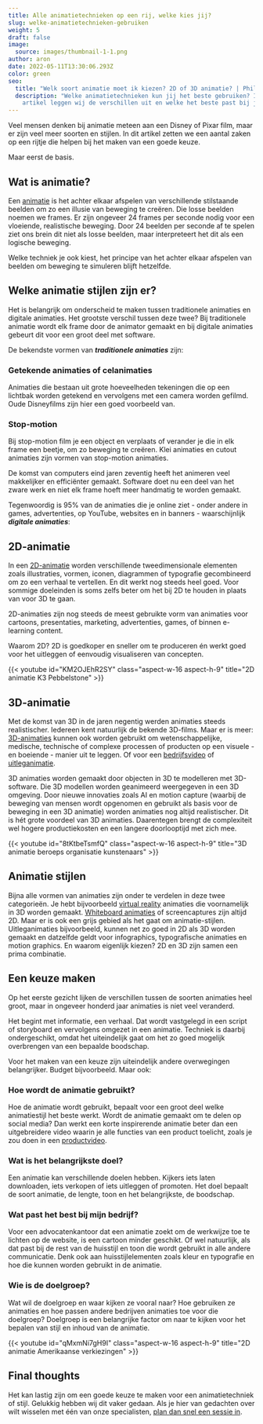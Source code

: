 ```yaml
---
title: Alle animatietechnieken op een rij, welke kies jij?
slug: welke-animatietechnieken-gebruiken
weight: 5
draft: false
image:
  source: images/thumbnail-1-1.png
author: aron
date: 2022-05-11T13:30:06.293Z
color: green
seo:
  title: "Welk soort animatie moet ik kiezen? 2D of 3D animatie? | Phil & Flo | Blog "
  description: "Welke animatietechnieken kun jij het beste gebruiken? In dit
    artikel leggen wij de verschillen uit en welke het beste past bij jou. "
---
```

Veel mensen denken bij animatie meteen aan een Disney of Pixar film, maar er zijn veel meer soorten en stijlen. In dit artikel zetten we een aantal zaken op een rijtje die helpen bij het maken van een goede keuze.

Maar eerst de basis. 

## Wat is animatie?

Een [animatie](https://www.philenflo.nl/oplossingen/animatie-laten-maken/) is het achter elkaar afspelen van verschillende stilstaande beelden om zo een illusie van beweging te creëren. Die losse beelden noemen we frames. Er zijn ongeveer 24 frames per seconde nodig voor een vloeiende, realistische beweging. Door 24 beelden per seconde af te spelen ziet ons brein dit niet als losse beelden, maar interpreteert het dit als een logische beweging.

Welke techniek je ook kiest, het principe van het achter elkaar afspelen van beelden om beweging te simuleren blijft hetzelfde.

## Welke animatie stijlen zijn er?

Het is belangrijk om onderscheid te maken tussen traditionele animaties en digitale animaties. Het grootste verschil tussen deze twee? Bij traditionele animatie wordt elk frame door de animator gemaakt en bij digitale animaties gebeurt dit voor een groot deel met software.

De bekendste vormen van ***traditionele animaties*** zijn:

### Getekende animaties of celanimaties

Animaties die bestaan uit grote hoeveelheden tekeningen die op een lichtbak worden getekend en vervolgens met een camera worden gefilmd. Oude Disneyfilms zijn hier een goed voorbeeld van.

### Stop-motion

Bij stop-motion film je een object en verplaats of verander je die in elk frame een beetje, om zo beweging te creëren. Klei animaties en cutout animaties zijn vormen van stop-motion animaties.

De komst van computers eind jaren zeventig heeft het animeren veel makkelijker en efficiënter gemaakt. Software doet nu een deel van het zware werk en niet elk frame hoeft meer handmatig te worden gemaakt.

Tegenwoordig is 95% van de animaties die je online ziet - onder andere in games, advertenties, op YouTube, websites en in banners - waarschijnlijk ***digitale animaties***:

## 2D-animatie

In een [2D-animatie](https://www.philenflo.nl/2d-animatie/) worden verschillende tweedimensionale elementen zoals illustraties, vormen, iconen, diagrammen of typografie gecombineerd om zo een verhaal te vertellen. En dit werkt nog steeds heel goed. Voor sommige doeleinden is soms zelfs beter om het bij 2D te houden in plaats van voor 3D te gaan. 

2D-animaties zijn nog steeds de meest gebruikte vorm van animaties voor cartoons, presentaties, marketing, advertenties, games, of binnen e-learning content. 

Waarom 2D? 2D is goedkoper en sneller om te produceren én werkt goed voor het uitleggen of eenvoudig visualiseren van concepten. 

{{< youtube id="KM2OJEhR2SY" class="aspect-w-16 aspect-h-9" title="2D animatie K3 Pebbelstone" >}}

## 3D-animatie

Met de komst van 3D in de jaren negentig werden animaties steeds realistischer. Iedereen kent natuurlijk de bekende 3D-films. Maar er is meer: [3D-animaties](https://www.philenflo.nl/3-d-animatie-laten-maken/) kunnen ook worden gebruikt om wetenschappelijke, medische, technische of complexe processen of producten op een visuele - en boeiende - manier uit te leggen. Of voor een [bedrijfsvideo](https://www.philenflo.nl/bedrijfsvideo/) of [uitleganimatie](https://www.philenflo.nl/uitleganimatie-laten-maken/). 

3D animaties worden gemaakt door objecten in 3D te modelleren met 3D-software. Die 3D modellen worden geanimeerd weergegeven in een 3D omgeving. Door nieuwe innovaties zoals AI en motion capture (waarbij de beweging van mensen wordt opgenomen en gebruikt als basis voor de beweging in een 3D animatie) worden animaties nog altijd realistischer. Dit is hét grote voordeel van 3D animaties. Daarentegen brengt de complexiteit wel hogere productiekosten en een langere doorlooptijd met zich mee.

{{< youtube id="8tKtbeTsmfQ" class="aspect-w-16 aspect-h-9" title="3D animatie beroeps organisatie kunstenaars" >}}

## Animatie stijlen

Bijna alle vormen van animaties zijn onder te verdelen in deze twee categorieën. Je hebt bijvoorbeeld [virtual reality](https://www.philenflo.nl/oplossingen/virtual-reality/) animaties die voornamelijk in 3D worden gemaakt. [Whiteboard animaties](https://www.philenflo.nl/blog/whiteboard-animatie-laten-maken/) of screencaptures zijn altijd 2D. Maar er is ook een grijs gebied als het gaat om animatie-stijlen. Uitleganimaties bijvoorbeeld, kunnen net zo goed in 2D als 3D worden gemaakt en datzelfde geldt voor infographics, typografische animaties en motion graphics. En waarom eigenlijk kiezen? 2D en 3D zijn samen een prima combinatie.

## Een keuze maken

Op het eerste gezicht lijken de verschillen tussen de soorten animaties heel groot, maar in ongeveer honderd jaar animaties is niet veel veranderd. 

Het begint met informatie, een verhaal. Dat wordt vastgelegd in een script of storyboard en vervolgens omgezet in een animatie. Techniek is daarbij ondergeschikt, omdat het uiteindelijk gaat om het zo goed mogelijk overbrengen van een bepaalde boodschap. 

Voor het maken van een keuze zijn uiteindelijk andere overwegingen belangrijker. Budget bijvoorbeeld. Maar ook: 

### Hoe wordt de animatie gebruikt?

Hoe de animatie wordt gebruikt, bepaalt voor een groot deel welke animatiestijl het beste werkt. Wordt de animatie gemaakt om te delen op social media? Dan werkt een korte inspirerende animatie beter dan een uitgebreidere video waarin je alle functies van een product toelicht, zoals je zou doen in een [productvideo](https://www.philenflo.nl/3d-productvideo/).

### Wat is het belangrijkste doel?

Een animatie kan verschillende doelen hebben. Kijkers iets laten downloaden, iets verkopen of iets uitleggen of promoten. Het doel bepaalt de soort animatie, de lengte, toon en het belangrijkste, de boodschap.

### Wat past het best bij mijn bedrijf?

Voor een advocatenkantoor dat een animatie zoekt om de werkwijze toe te lichten op de website, is een cartoon minder geschikt. Of wel natuurlijk, als dat past bij de rest van de huisstijl en toon die wordt gebruikt in alle andere communicatie. Denk ook aan huisstijlelementen zoals kleur en typografie en hoe die kunnen worden gebruikt in de animatie.

### Wie is de doelgroep?

Wat wil de doelgroep en waar kijken ze vooral naar? Hoe gebruiken ze animaties en hoe passen andere bedrijven animaties toe voor die doelgroep? Doelgroep is een belangrijke factor om naar te kijken voor het bepalen van stijl en inhoud van de animatie.

{{< youtube id="qMxmNi7gH9I" class="aspect-w-16 aspect-h-9" title="2D animatie Amerikaanse verkiezingen" >}}

## Final thoughts

Het kan lastig zijn om een goede keuze te maken voor een animatietechniek of stijl. Gelukkig hebben wij dit vaker gedaan. Als je hier van gedachten over wilt wisselen met één van onze specialisten, [plan dan snel een sessie in](https://www.philenflo.nl/30-minuten/).
